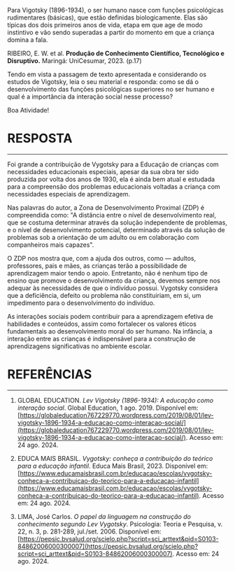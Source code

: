 Para Vigotsky (1896-1934), o ser humano nasce com funções psicológicas rudimentares (básicas), que estão definidas biologicamente. Elas são típicas dos dois primeiros anos de vida, etapa em que age de modo instintivo e vão sendo superadas a partir do momento em que a criança domina a fala.

RIBEIRO, E. W. et al. **Produção de Conhecimento Científico, Tecnológico e Disruptivo.** Maringá: UniCesumar, 2023. (p.17)

Tendo em vista a passagem de texto apresentada e considerando os estudos de Vigotsky, leia o seu material e responda: como se dá o desenvolvimento das funções psicológicas superiores no ser humano e qual é a importância da interação social nesse processo?  
  
Boa Atividade!

# RESPOSTA
---
Foi grande a contribuição de Vygotsky para a Educação de crianças com necessidades educacionais especiais, apesar da sua obra ter sido produzida por volta dos anos de 1930, ela é ainda bem atual e estudada para a compreensão dos problemas educacionais voltadas a criança com necessidades especiais de aprendizagem.

Nas palavras do autor, a Zona de Desenvolvimento Proximal (ZDP) é compreendida como:
"A distância entre o nível de desenvolvimento real, que se costuma determinar através da solução independente de problemas, e o nível de desenvolvimento potencial, determinado através da solução de problemas sob a orientação de um adulto ou em colaboração com companheiros mais capazes".

O ZDP nos mostra que, com a ajuda dos outros, como — adultos, professores, pais e
mães, as crianças terão a possibilidade de aprendizagem maior tendo o apoio.
Entretanto, não é nenhum tipo de ensino que promove o desenvolvimento da criança, devemos sempre nos adequar às necessidades de que o indivíduo possui.
Vygotsky considera que a deficiência, defeito ou problema não constituiriam, em si, um impedimento para o desenvolvimento do indivíduo.
 
As interações sociais podem contribuir para a aprendizagem efetiva de habilidades e conteúdos, assim como fortalecer os valores éticos fundamentais ao desenvolvimento moral do ser humano. Na infância, a interação entre as crianças é indispensável para a construção de aprendizagens significativas no ambiente escolar.

# REFERÊNCIAS
---
1. GLOBAL EDUCATION. _Lev Vigotsky (1896-1934): A educação como interação social_. Global Education, 1 ago. 2019. Disponível em: [https://globaleducation767229770.wordpress.com/2019/08/01/lev-vigotsky-1896-1934-a-educacao-como-interacao-social/](https://globaleducation767229770.wordpress.com/2019/08/01/lev-vigotsky-1896-1934-a-educacao-como-interacao-social/). Acesso em: 24 ago. 2024.
   
2. EDUCA MAIS BRASIL. _Vygotsky: conheça a contribuição do teórico para a educação infantil_. Educa Mais Brasil, 2023. Disponível em: [https://www.educamaisbrasil.com.br/educacao/escolas/vygotsky-conheca-a-contribuicao-do-teorico-para-a-educacao-infantil](https://www.educamaisbrasil.com.br/educacao/escolas/vygotsky-conheca-a-contribuicao-do-teorico-para-a-educacao-infantil). Acesso em: 24 ago. 2024.
   
3. LIMA, José Carlos. _O papel da linguagem na construção do conhecimento segundo Lev Vygotsky_. Psicologia: Teoria e Pesquisa, v. 22, n. 3, p. 281-289, jul./set. 2006. Disponível em: [https://pepsic.bvsalud.org/scielo.php?script=sci_arttext&pid=S0103-84862006000300007](https://pepsic.bvsalud.org/scielo.php?script=sci_arttext&pid=S0103-84862006000300007). Acesso em: 24 ago. 2024.



